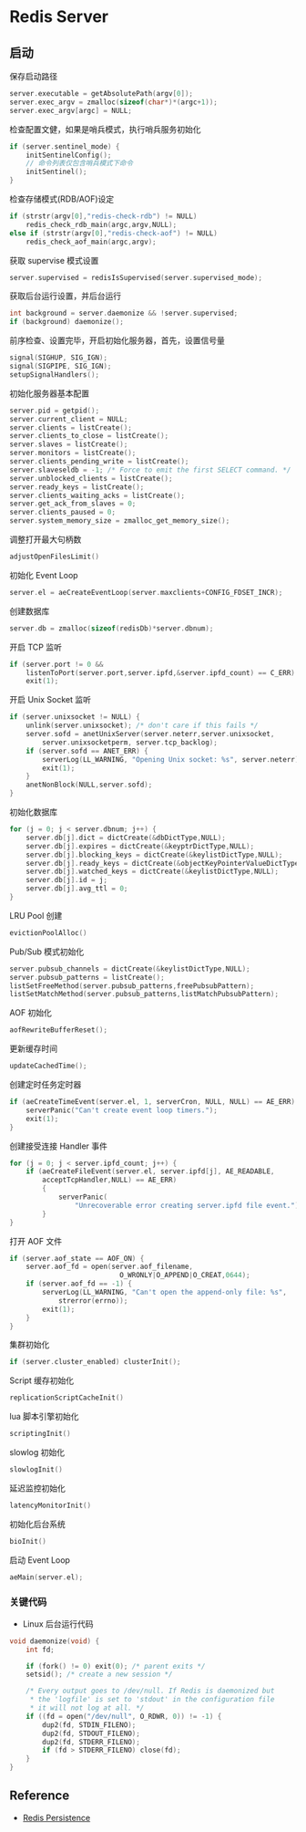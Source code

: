 # Redis Server

## 启动

保存启动路径

```C
server.executable = getAbsolutePath(argv[0]);
server.exec_argv = zmalloc(sizeof(char*)*(argc+1));
server.exec_argv[argc] = NULL;
```

检查配置文健，如果是哨兵模式，执行哨兵服务初始化

```C
if (server.sentinel_mode) {
    initSentinelConfig();
    // 命令列表仅包含哨兵模式下命令
    initSentinel();
}
```

检查存储模式(RDB/AOF)设定

```C
if (strstr(argv[0],"redis-check-rdb") != NULL)
    redis_check_rdb_main(argc,argv,NULL);
else if (strstr(argv[0],"redis-check-aof") != NULL)
    redis_check_aof_main(argc,argv);
```

获取 supervise 模式设置

```C
server.supervised = redisIsSupervised(server.supervised_mode);
```

获取后台运行设置，并后台运行

```C
int background = server.daemonize && !server.supervised;
if (background) daemonize();
```

前序检查、设置完毕，开启初始化服务器，首先，设置信号量

```C
signal(SIGHUP, SIG_IGN);
signal(SIGPIPE, SIG_IGN);
setupSignalHandlers();
```

初始化服务器基本配置

```C
server.pid = getpid();
server.current_client = NULL;
server.clients = listCreate();
server.clients_to_close = listCreate();
server.slaves = listCreate();
server.monitors = listCreate();
server.clients_pending_write = listCreate();
server.slaveseldb = -1; /* Force to emit the first SELECT command. */
server.unblocked_clients = listCreate();
server.ready_keys = listCreate();
server.clients_waiting_acks = listCreate();
server.get_ack_from_slaves = 0;
server.clients_paused = 0;
server.system_memory_size = zmalloc_get_memory_size();
```

调整打开最大句柄数

```C
adjustOpenFilesLimit()
```

初始化 Event Loop

```C
server.el = aeCreateEventLoop(server.maxclients+CONFIG_FDSET_INCR);
```

创建数据库

```C
server.db = zmalloc(sizeof(redisDb)*server.dbnum);
```

开启 TCP 监听

```C
if (server.port != 0 &&
    listenToPort(server.port,server.ipfd,&server.ipfd_count) == C_ERR)
    exit(1);
```

开启 Unix Socket 监听

```C
if (server.unixsocket != NULL) {
    unlink(server.unixsocket); /* don't care if this fails */
    server.sofd = anetUnixServer(server.neterr,server.unixsocket,
        server.unixsocketperm, server.tcp_backlog);
    if (server.sofd == ANET_ERR) {
        serverLog(LL_WARNING, "Opening Unix socket: %s", server.neterr);
        exit(1);
    }
    anetNonBlock(NULL,server.sofd);
}
```

初始化数据库

```C
for (j = 0; j < server.dbnum; j++) {
    server.db[j].dict = dictCreate(&dbDictType,NULL);
    server.db[j].expires = dictCreate(&keyptrDictType,NULL);
    server.db[j].blocking_keys = dictCreate(&keylistDictType,NULL);
    server.db[j].ready_keys = dictCreate(&objectKeyPointerValueDictType,NULL);
    server.db[j].watched_keys = dictCreate(&keylistDictType,NULL);
    server.db[j].id = j;
    server.db[j].avg_ttl = 0;
}
```

LRU Pool 创建

```C
evictionPoolAlloc()
```

Pub/Sub 模式初始化

```C
server.pubsub_channels = dictCreate(&keylistDictType,NULL);
server.pubsub_patterns = listCreate();
listSetFreeMethod(server.pubsub_patterns,freePubsubPattern);
listSetMatchMethod(server.pubsub_patterns,listMatchPubsubPattern);
```

AOF 初始化

```C
aofRewriteBufferReset();
```

更新缓存时间

```C
updateCachedTime();
```

创建定时任务定时器

```C
if (aeCreateTimeEvent(server.el, 1, serverCron, NULL, NULL) == AE_ERR) {
    serverPanic("Can't create event loop timers.");
    exit(1);
}
```

创建接受连接 Handler 事件

```C
for (j = 0; j < server.ipfd_count; j++) {
    if (aeCreateFileEvent(server.el, server.ipfd[j], AE_READABLE,
        acceptTcpHandler,NULL) == AE_ERR)
        {
            serverPanic(
                "Unrecoverable error creating server.ipfd file event.");
        }
}
```

打开 AOF 文件

```C
if (server.aof_state == AOF_ON) {
    server.aof_fd = open(server.aof_filename,
                           O_WRONLY|O_APPEND|O_CREAT,0644);
    if (server.aof_fd == -1) {
        serverLog(LL_WARNING, "Can't open the append-only file: %s",
            strerror(errno));
        exit(1);
    }
}
```

集群初始化

```C
if (server.cluster_enabled) clusterInit();
```

Script 缓存初始化

```C
replicationScriptCacheInit()
```

lua 脚本引擎初始化

```C
scriptingInit()
```

slowlog 初始化

```C
slowlogInit()
```

延迟监控初始化

```C
latencyMonitorInit()
```

初始化后台系统

```C
bioInit()
```

启动 Event Loop

```C
aeMain(server.el);
```

### 关键代码

- Linux 后台运行代码

```C
void daemonize(void) {
    int fd;

    if (fork() != 0) exit(0); /* parent exits */
    setsid(); /* create a new session */

    /* Every output goes to /dev/null. If Redis is daemonized but
     * the 'logfile' is set to 'stdout' in the configuration file
     * it will not log at all. */
    if ((fd = open("/dev/null", O_RDWR, 0)) != -1) {
        dup2(fd, STDIN_FILENO);
        dup2(fd, STDOUT_FILENO);
        dup2(fd, STDERR_FILENO);
        if (fd > STDERR_FILENO) close(fd);
    }
}
```

## Reference

- [Redis Persistence](https://redis.io/topics/persistence)
